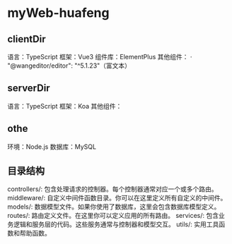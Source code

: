 # myWeb-huafeng
## clientDir
语言：TypeScript
框架：Vue3
组件库：ElementPlus
其他组件：
· "@wangeditor/editor": "^5.1.23"（富文本）

## serverDir
语言：TypeScript
框架：Koa
其他组件：


## othe
环境：Node.js
数据库：MySQL

## 目录结构
controllers/: 包含处理请求的控制器。每个控制器通常对应一个或多个路由。
middleware/: 自定义中间件函数目录。你可以在这里定义所有自定义的中间件。
models/: 数据模型文件。如果你使用了数据库，这里会包含数据库模型定义。
routes/: 路由定义文件。在这里你可以定义应用的所有路由。
services/: 包含业务逻辑和服务层的代码。这些服务通常与控制器和模型交互。
utils/: 实用工具函数和帮助函数。